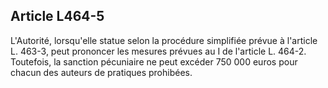 Article L464-5
----
L'Autorité, lorsqu'elle statue selon la procédure simplifiée prévue à l'article
L. 463-3, peut prononcer les mesures prévues au I de l'article L. 464-2.
Toutefois, la sanction pécuniaire ne peut excéder 750 000 euros pour chacun des
auteurs de pratiques prohibées.
